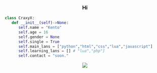 <h3 align="center">Hi</h3>

```python
class CraxyX:
   def __init__(self)->None:
      self.name = "Kento"
      self.age = 16
      self.gender = None
      self.single = True
      self.main_lans = ["python","html","css","lua","javascript"]
      self.learning_lans = [] # "lua","php"]
      self.contact = "soon."
```
<p align="center">
   <img align="center" src="https://github-readme-stats.vercel.app/api?username=CraxyX&theme=cobalt2&show_icons=true">
</p>

